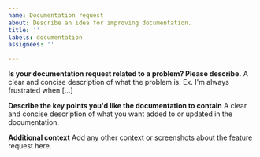 ```yaml
---
name: Documentation request
about: Describe an idea for improving documentation.
title: ''
labels: documentation
assignees: ''

---
```


**Is your documentation request related to a problem? Please describe.**
A clear and concise description of what the problem is. Ex. I'm always frustrated when [...]

**Describe the key points you'd like the documentation to contain**
A clear and concise description of what you want added to or updated in the documentation.

**Additional context**
Add any other context or screenshots about the feature request here.
